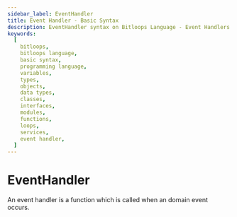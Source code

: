 ```yaml
---
sidebar_label: EventHandler
title: Event Handler - Basic Syntax
description: EventHandler syntax on Bitloops Language - Event Handlers dictate the action that follows a specific event.
keywords:
  [
    bitloops,
    bitloops language,
    basic syntax,
    programming language,
    variables,
    types,
    objects,
    data types,
    classes,
    interfaces,
    modules,
    functions,
    loops,
    services,
    event handler,
  ]
---
```


# EventHandler

An event handler is a function which is called when an domain event occurs.

